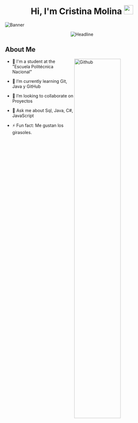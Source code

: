 <div align="center">
<h1> Hi, I'm Cristina Molina <img src = "https://raw.githubusercontent.com/MartinHeinz/MartinHeinz/master/wave.gif" width = 30px> </h1>
</div>

![Banner](https://github.com/cmGitHub192/cmGitHub192/assets/150628254/08e52f8a-966f-4401-8abc-2ec41d475e97)

<div align=center>
    <img src="https://readme-typing-svg.herokuapp.com?color=%236FDA44&size=32&center=true&vCenter=true&width=600&height=50&lines=Computer+Science+Student;Interested+in%3A+Fullstack+Dev%2C;AI+and+Cybersecurity" alt="Headline" />
</div>

<h2> About Me </h2>

<img width="55%" align="right" alt="Github" src="https://raw.githubusercontent.com/onimur/.github/master/.resources/git-header.svg" />

- 🔭 I'm a student at the "Escuela Politécnica Nacional"
  
- 🌱 I’m currently learning Git, Java y GitHub
  
- 👯 I’m looking to collaborate on Proyectos
  
- 💬 Ask me about Sql, Java, C#, JavaScript
  
- ⚡ Fun fact: Me gustan los girasoles.
